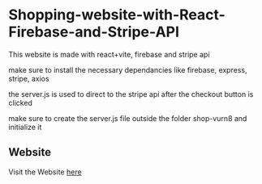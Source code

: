 # Shopping-website-with-React-Firebase-and-Stripe-API

This website is made with react+vite, firebase and stripe api

make sure to install the necessary dependancies like firebase, express, stripe, axios

the server.js is used to direct to the stripe api after the checkout button is clicked

make sure to create the server.js file outside the folder shop-vurn8 and initialize it


## Website

Visit the Website [here](https://shopify9.netlify.app/)
